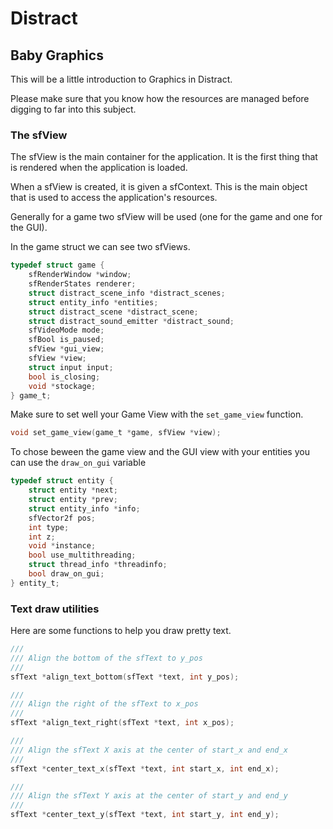 # Distract

## Baby Graphics

This will be a little introduction to Graphics in Distract.

Please make sure that you know how the resources are managed before digging to far into this subject.

### The sfView

The sfView is the main container for the application. It is the first thing that is rendered when the application is loaded.

When a sfView is created, it is given a sfContext. This is the main object that is used to access the application's resources.

Generally for a game two sfView will be used (one for the game and one for the GUI).

In the game struct we can see two sfViews.
```c
typedef struct game {
    sfRenderWindow *window;
    sfRenderStates renderer;
    struct distract_scene_info *distract_scenes;
    struct entity_info *entities;
    struct distract_scene *distract_scene;
    struct distract_sound_emitter *distract_sound;
    sfVideoMode mode;
    sfBool is_paused;
    sfView *gui_view;
    sfView *view;
    struct input input;
    bool is_closing;
    void *stockage;
} game_t;
```

Make sure to set well your Game View with the `set_game_view` function.
```c
void set_game_view(game_t *game, sfView *view);
```

To chose beween the game view and the GUI view with your entities you can use the `draw_on_gui` variable

```c
typedef struct entity {
    struct entity *next;
    struct entity *prev;
    struct entity_info *info;
    sfVector2f pos;
    int type;
    int z;
    void *instance;
    bool use_multithreading;
    struct thread_info *threadinfo;
    bool draw_on_gui;
} entity_t;
```

### Text draw utilities

Here are some functions to help you draw pretty text.

```c
///
/// Align the bottom of the sfText to y_pos
///
sfText *align_text_bottom(sfText *text, int y_pos);

///
/// Align the right of the sfText to x_pos
///
sfText *align_text_right(sfText *text, int x_pos);

///
/// Align the sfText X axis at the center of start_x and end_x
///
sfText *center_text_x(sfText *text, int start_x, int end_x);

///
/// Align the sfText Y axis at the center of start_y and end_y
///
sfText *center_text_y(sfText *text, int start_y, int end_y);
```